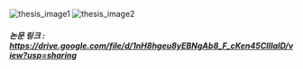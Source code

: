![thesis_image1](https://user-images.githubusercontent.com/43941347/105739998-13573d80-5f7c-11eb-9407-b30dd2413a28.PNG)
![thesis_image2](https://user-images.githubusercontent.com/43941347/105740017-18b48800-5f7c-11eb-83b1-3b174d199fd7.PNG)
##### 논문 링크 : https://drive.google.com/file/d/1nH8hgeu8yEBNgAb8_F_cKen45CIIlaID/view?usp=sharing
